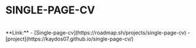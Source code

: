 # SINGLE-PAGE-CV
<br>
**Link:** 
   - [Single-page-cv](https://roadmap.sh/projects/single-page-cv)
   - [project](https://kaydos07.github.io/single-page-cv/)
